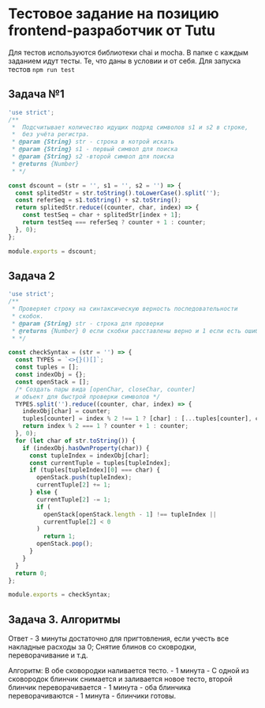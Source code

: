 # Тестовое задание на позицию frontend-разработчик от Tutu
Для тестов используются библиотеки chai и mocha.
В папке с каждым заданием идут тесты. Те, что даны в условии и от себя.
Для запуска тестов `npm run test`

## Задача №1
``` js
'use strict';
/** 
 *  Подсчитывает количество идущих подряд символов s1 и s2 в строке,
 *  без учёта регистра.
 * @param {String} str - строка в котрой искать
 * @param {String} s1 - первый символ для поиска
 * @param {String} s2 -второй символ для поиска
 * @returns {Number}
 * */

const dscount = (str = '', s1 = '', s2 = '') => {
  const splitedStr = str.toString().toLowerCase().split('');
  const referSeq = s1.toString() + s2.toString();
  return splitedStr.reduce((counter, char, index) => {
    const testSeq = char + splitedStr[index + 1];
    return testSeq === referSeq ? counter + 1 : counter;
  }, 0);
};

module.exports = dscount;

```

## Задача 2


``` js
'use strict';
/** 
 * Проверяет строку на синтаксическую верность последовательности
 * скобок.
 * @param {String} str - строка для проверки
 * @returns {Number} 0 если скобки расставлены верно и 1 если есть ошибка
 * */

const checkSyntax = (str = '') => {
  const TYPES = `<>{}()[]`;
  const tuples = [];
  const indexObj = {};
  const openStack = [];
  /* Создать пары вида [openChar, closeChar, counter] 
  и обьект для быстрой проверки символов */
  TYPES.split('').reduce((counter, char, index) => {
    indexObj[char] = counter;
    tuples[counter] = index % 2 !== 1 ? [char] : [...tuples[counter], char, 0];
    return index % 2 === 1 ? counter + 1 : counter;
  }, 0);
  for (let char of str.toString()) {
    if (indexObj.hasOwnProperty(char)) {
      const tupleIndex = indexObj[char];
      const currentTuple = tuples[tupleIndex];
      if (tuples[tupleIndex][0] === char) {
        openStack.push(tupleIndex);
        currentTuple[2] += 1;
      } else {
        currentTuple[2] -= 1;
        if (
          openStack[openStack.length - 1] !== tupleIndex ||
          currentTuple[2] < 0
        )
          return 1;
        openStack.pop();
      }
    }
  }
  return 0;
};

module.exports = checkSyntax;
```

## Задача 3. Алгоритмы
Ответ - 3 минуты достаточно для пригтовления, если учесть все накладные расходы за 0; Снятие блинов со сковродки, переворачивание и т.д.

Алгоритм: В обе сковородки наливается тесто. - 1 минута - С одной из сковородок блинчик снимается и заливается новое тесто, второй блинчик переворачивается - 1 минута - оба блинчика переворачиваются - 1 минута - блинчики готовы.

